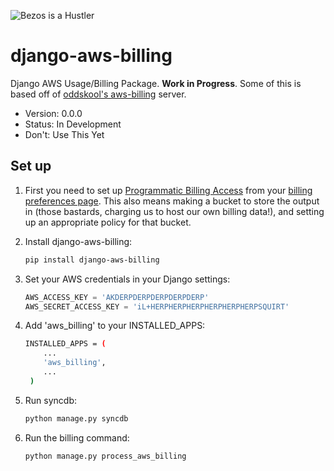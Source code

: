 ![Bezos is a Hustler](http://i.imgur.com/Lw15zkJ.jpg)

django-aws-billing
==================

Django AWS Usage/Billing Package. **Work in Progress**. Some of this is based off of [oddskool's aws-billing](https://github.com/oddskool/aws_billing) server.

* Version: 0.0.0
* Status: In Development
* Don't: Use This Yet

## Set up

1. First you need to set up [Programmatic Billing
Access](http://docs.aws.amazon.com/awsaccountbilling/latest/about/programaccess.html) from your [billing preferences
page](https://portal.aws.amazon.com/gp/aws/developer/account?ie=UTF8&action=billing-preferences). This also means making
a bucket to store the output in (those bastards, charging us to host our own billing data!), and setting up an
appropriate policy for that bucket.

1. Install django-aws-billing:

    ```bash
    pip install django-aws-billing
    ```

1. Set your AWS credentials in your Django settings:

    ```python
   AWS_ACCESS_KEY = 'AKDERPDERPDERPDERPDERP'
   AWS_SECRET_ACCESS_KEY = 'iL+HERPHERPHERPHERPHERPHERPSQUIRT'
    ```

1. Add 'aws\_billing' to your INSTALLED\_APPS:

    ```bash
    INSTALLED_APPS = (
        ...
        'aws_billing',
        ...
     )
    ```

1. Run syncdb:

    ```bash
    python manage.py syncdb
    ```

1. Run the billing command:

    ```bash
    python manage.py process_aws_billing
    ```
